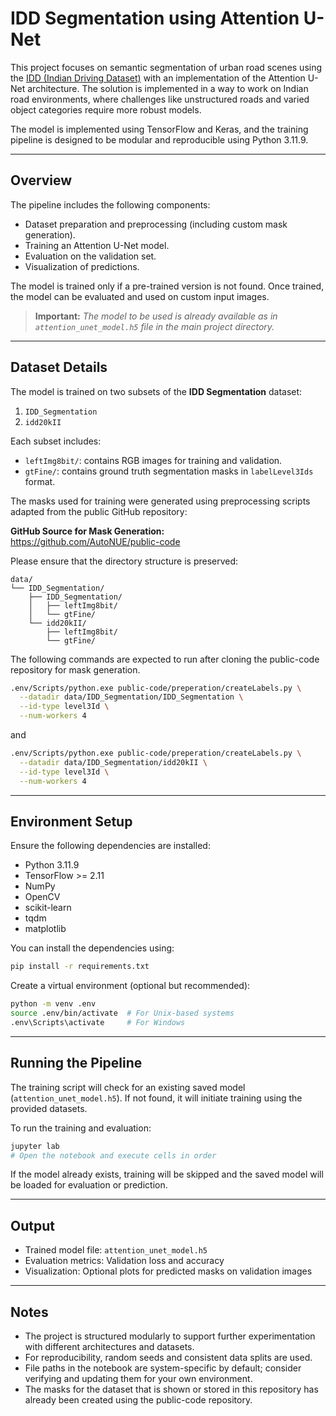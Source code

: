 # IDD Segmentation using Attention U-Net

This project focuses on semantic segmentation of urban road scenes using the [IDD (Indian Driving Dataset)](https://idd.insaan.iiit.ac.in/) with an implementation of the Attention U-Net architecture. The solution is implemented in a way to work on Indian road environments, where challenges like unstructured roads and varied object categories require more robust models.

The model is implemented using TensorFlow and Keras, and the training pipeline is designed to be modular and reproducible using Python 3.11.9.

---

## Overview

The pipeline includes the following components:
- Dataset preparation and preprocessing (including custom mask generation).
- Training an Attention U-Net model.
- Evaluation on the validation set.
- Visualization of predictions.

The model is trained only if a pre-trained version is not found. Once trained, the model can be evaluated and used on custom input images.

>**Important:** *The model to be used is already available as in `attention_unet_model.h5` file in the main project directory.*

---

## Dataset Details

The model is trained on two subsets of the **IDD Segmentation** dataset:
1. `IDD_Segmentation`
2. `idd20kII`

Each subset includes:
- `leftImg8bit/`: contains RGB images for training and validation.
- `gtFine/`: contains ground truth segmentation masks in `labelLevel3Ids` format.

The masks used for training were generated using preprocessing scripts adapted from the public GitHub repository:

**GitHub Source for Mask Generation:**  
https://github.com/AutoNUE/public-code

Please ensure that the directory structure is preserved:

```
data/
└── IDD_Segmentation/
    ├── IDD_Segmentation/
    │   ├── leftImg8bit/
    │   └── gtFine/
    └── idd20kII/
        ├── leftImg8bit/
        └── gtFine/
```

The following commands are expected to run after cloning the public-code repository for mask generation.

```bash
.env/Scripts/python.exe public-code/preperation/createLabels.py \
  --datadir data/IDD_Segmentation/IDD_Segmentation \
  --id-type level3Id \
  --num-workers 4

```

and

```bash
.env/Scripts/python.exe public-code/preperation/createLabels.py \
  --datadir data/IDD_Segmentation/idd20kII \
  --id-type level3Id \
  --num-workers 4

```
---

## Environment Setup

Ensure the following dependencies are installed:

- Python 3.11.9
- TensorFlow >= 2.11
- NumPy
- OpenCV
- scikit-learn
- tqdm
- matplotlib

You can install the dependencies using:

```bash
pip install -r requirements.txt
```

Create a virtual environment (optional but recommended):

```bash
python -m venv .env
source .env/bin/activate  # For Unix-based systems
.env\Scripts\activate     # For Windows
```

---

## Running the Pipeline

The training script will check for an existing saved model (`attention_unet_model.h5`). If not found, it will initiate training using the provided datasets.

To run the training and evaluation:

```bash
jupyter lab
# Open the notebook and execute cells in order
```

If the model already exists, training will be skipped and the saved model will be loaded for evaluation or prediction.

---

## Output

- Trained model file: `attention_unet_model.h5`
- Evaluation metrics: Validation loss and accuracy
- Visualization: Optional plots for predicted masks on validation images

---

## Notes

- The project is structured modularly to support further experimentation with different architectures and datasets.
- For reproducibility, random seeds and consistent data splits are used.
- File paths in the notebook are system-specific by default; consider verifying and updating them for your own environment.
- The masks for the dataset that is shown or stored in this repository has already been created using the public-code repository.
